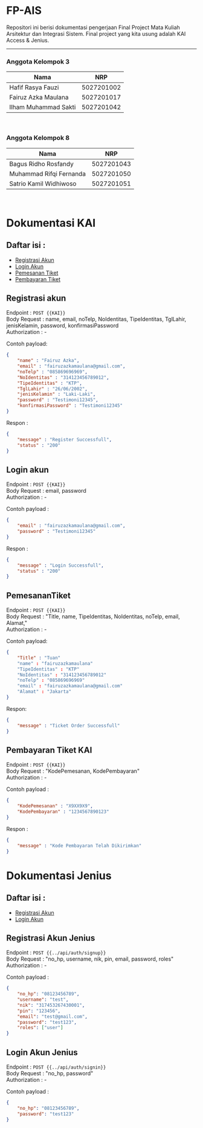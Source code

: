 # FP-AIS
Repositori ini berisi dokumentasi pengerjaan Final Project Mata Kuliah Arsitektur dan Integrasi Sistem. Final project yang kita usung adalah KAI Access & Jenius.

---

### Anggota Kelompok 3

Nama | NRP
--- | ---
Hafif Rasya Fauzi | 5027201002
Fairuz Azka Maulana | 5027201017
Ilham Muhammad Sakti | 5027201042
<br>

### Anggota Kelompok 8

Nama | NRP
--- | ---
Bagus Ridho Rosfandy | 5027201043
Muhammad Rifqi Fernanda | 5027201050
Satrio Kamil Widhiwoso | 5027201051

<br>

# Dokumentasi KAI

## Daftar isi : 
- [Registrasi Akun](#registrasi-akun)
- [Login Akun](#login-akun)
- [Pemesanan Tiket](#pemesanantiket)
- [Pembayaran Tiket](#pembayaran-tiket-kai)

## Registrasi akun 

Endpoint : `POST {{KAI}}` 
<br>
Body Request : name, email, noTelp, NoIdentitas, TipeIdentitas, TglLahir, jenisKelamin, password, konfirmasiPassword
<br>
Authorization : -

Contoh payload: 
```json
{
    "name" : "Fairuz Azka",
    "email" : "fairuzazkamaulana@gmail.com",
    "noTelp" : "085869696969",
    "NoIdentitas" : "314123456789012",
    "TipeIdentitas" : "KTP",
    "TglLahir" : "26/06/2002",
    "jenisKelamin" : "Laki-Laki",
    "password" : "Testimoni12345",
    "konfirmasiPassword" : "Testimoni12345"
}
```

Respon :
```json
{
    "message" : "Register Successfull",
    "status" : "200"
}
```

## Login akun

Endpoint : `POST {{KAI}}`
<br>
Body Request : email, password
<br>
Authorization : -

Contoh payload :
```json
{
    "email" : "fairuzazkamaulana@gmail.com",
    "password" : "Testimoni12345"
}
```
Respon : 
```json 
{
    "message" : "Login Successfull",
    "status" : "200"
}
```

## PemesananTiket

Endpoint : `POST {{KAI}}`
<br>
Body Request : "Title, name, TipeIdentitas, NoIdentitas, noTelp, email, Alamat,"
<br>
Authorization : -

Contoh payload:
```json 
{
    "Title" : "Tuan"
    "name" : "fairuzazkamaulana"
    "TipeIdentitas" : "KTP"
    "NoIdentitas" : "314123456789012"
    "noTelp" : "085869696969"
    "email" : "fairuzazkamaulana@gmail.com"
    "Alamat" : "Jakarta"
}
```

Respon: 
```json
{
    "message" : "Ticket Order Successfull"
}
```

## Pembayaran Tiket KAI

Endpoint : `POST {{KAI}}`
<br>
Body Request : "KodePemesanan, KodePembayaran"
<br>
Authorization : -

Contoh payload : 
```json
{
    "KodePemesanan" : "X9XX9X9",
    "KodePembayaran" : "1234567890123"
}
```

Respon :
```json
{
    "message" : "Kode Pembayaran Telah Dikirimkan"
}
```

# Dokumentasi Jenius

## Daftar isi : 
- [Registrasi Akun](#registrasi-akun-jenius)
- [Login Akun](#login-akun-jenius)

## Registrasi Akun Jenius

Endpoint : `POST {{../api/auth/signup}}`
<br>
Body Request : "no_hp, username, nik, pin, email, password, roles"
<br>
Authorization : -

Contoh payload : 
```json
{
    "no_hp": "08123456789",
    "username": "test",
    "nik": "317453267430001",
    "pin": "123456",
    "email": "test@gmail.com",
    "password": "test123",
    "roles": ["user"]
}
```

## Login Akun Jenius

Endpoint : `POST {{../api/auth/signin}}`
<br>
Body Request : "no_hp, password"
<br>
Authorization : -

Contoh payload : 
```json
{
    "no_hp": "08123456789",
    "password": "test123"
}
```
